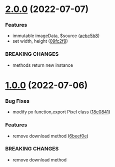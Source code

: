 # [2.0.0](https://github.com/xg4/pixel/compare/v1.0.0...v2.0.0) (2022-07-07)

### Features

- immutable imageData, $source ([aebc5b8](https://github.com/xg4/pixel/commit/aebc5b8cada3cfe46e86cdb9249106d304426176))
- set width, height ([09fc2f9](https://github.com/xg4/pixel/commit/09fc2f901be40f3ef2beec25d9e8dcea9ea1aa71))

### BREAKING CHANGES

- methods return new instance

# [1.0.0](https://github.com/xg4/pixel/compare/v0.1.4...v1.0.0) (2022-07-06)

### Bug Fixes

- modify px function,export Pixel class ([18e0841](https://github.com/xg4/pixel/commit/18e0841da05a81fca06afa5c09145531f75ff957))

### Features

- remove download method ([6beef0e](https://github.com/xg4/pixel/commit/6beef0e5d1be50a13f19a41d955d607c83dddb6f))

### BREAKING CHANGES

- remove download method
